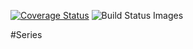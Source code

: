 <a href='https://coveralls.io/r/seppaleinen/series?branch=master'><img src='https://coveralls.io/repos/seppaleinen/series/badge.svg?branch=master' alt='Coverage Status' /></a>
<img src="https://travis-ci.org/seppaleinen/series.svg" data-bindattr-817="817" title="Build Status Images">


#Series
